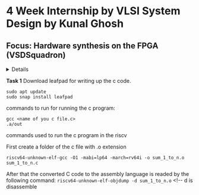 # 4 Week Internship by VLSI System Design by Kunal Ghosh
## Focus: Hardware synthesis on the FPGA (VSDSquadron) 

<details>
</summary>About VSDSquadron</summary>
  
</details>

**Task 1**                                              <!-- add these commands only not explanation in the task folders -->
Download leafpad for writing up the c code.
```
sudo apt update
sudo snap install leafpad 
```


commands to run for running the c program:

```
gcc <name of you c file.c>
.a/out
```
commands used to run the c program in the riscv

First create a folder of the c file with .o extension

`riscv64-unknown-elf-gcc -O1 -mabi=lp64 -march=rv64i -o sum_1_to_n.o sum_1_to_n.c`

<!--lp = longpointer -->

After that the converted C code to the assembly language is readed by the following command:
`riscv64-unknown-elf-objdump -d sum_1_to_n.o`    <!-- d is disassemble


